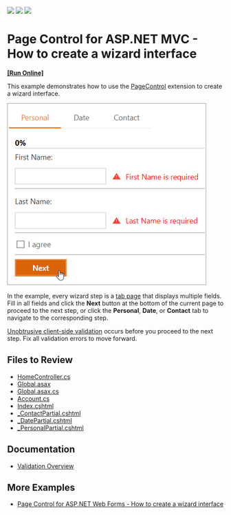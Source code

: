 <!-- default badges list -->
![](https://img.shields.io/endpoint?url=https://codecentral.devexpress.com/api/v1/VersionRange/128552735/17.2.3%2B)
[![](https://img.shields.io/badge/Open_in_DevExpress_Support_Center-FF7200?style=flat-square&logo=DevExpress&logoColor=white)](https://supportcenter.devexpress.com/ticket/details/E3403)
[![](https://img.shields.io/badge/📖_How_to_use_DevExpress_Examples-e9f6fc?style=flat-square)](https://docs.devexpress.com/GeneralInformation/403183)
<!-- default badges end -->
# Page Control for ASP.NET MVC - How to create a wizard interface
<!-- run online -->
**[[Run Online]](https://codecentral.devexpress.com/128552735/)**
<!-- run online end -->

This example demonstrates how to use the [PageControl](https://docs.devexpress.com/AspNetMvc/8970/components/site-navigation-and-layout/pagecontrol?p=netframework) extension to create a wizard interface.

![Create a Wizard](result.png)

In the example, every wizard step is a [tab page](https://docs.devexpress.com/AspNetMvc/DevExpress.Web.Mvc.MVCxTabPage) that displays multiple fields. Fill in all fields and click the **Next** button at the bottom of the current page to proceed to the next step, or click the **Personal**, **Date**, or **Contact** tab to navigate to the corresponding step.

[Unobtrusive client-side validation](https://docs.devexpress.com/AspNetMvc/12060/components/data-editors-extensions/common-concepts/validation/unobtrusive-client-validation) occurs before you proceed to the next step. Fix all validation errors to move forward.

## Files to Review

* [HomeController.cs](./CS/E3403/Controllers/HomeController.cs)
* [Global.asax](./CS/E3403/Global.asax)
* [Global.asax.cs](./CS/E3403/Global.asax.cs)
* [Account.cs](./CS/E3403/Models/Account.cs)
* [Index.cshtml](./CS/E3403/Views/Home/Index.cshtml)
* [_ContactPartial.cshtml](./CS/E3403/Views/Home/_ContactPartial.cshtml)
* [_DatePartial.cshtml](./CS/E3403/Views/Home/_DatePartial.cshtml)
* [_PersonalPartial.cshtml](./CS/E3403/Views/Home/_PersonalPartial.cshtml)

## Documentation

- [Validation Overview](https://docs.devexpress.com/AspNetMvc/12309/components/data-editors-extensions/common-concepts/validation/validation-overview)

## More Examples

- [Page Control for ASP.NET Web Forms - How to create a wizard interface](https://github.com/DevExpress-Examples/asp-net-web-forms-page-control-create-a-wizard)
